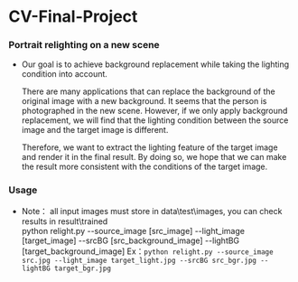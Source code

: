 # CV-Final-Project
### Portrait relighting on a new scene
* Our goal is to achieve background replacement while taking the lighting condition into account.  
  
  There are many applications that can replace the background of the original image with a new background. It seems that the person is photographed in the new scene. 
  However, if we only apply background replacement, we will find that the lighting condition between the source image and the target image is different.  
  
  Therefore, we want to extract the lighting feature of the target image and render it in the final result. By doing so, we hope that we can make the result more
  consistent with the conditions of the target image.

### Usage 
* Note： all input images must store in data\test\images, you can check results in result\trained  
    python relight.py --source_image [src_image] --light_image [target_image] --srcBG [src_background_image] --lightBG [target_background_image]
  Ex：`python relight.py --source_image src.jpg --light_image target_light.jpg --srcBG src_bgr.jpg --lightBG target_bgr.jpg`

